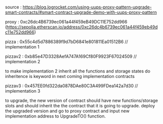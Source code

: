 
source : https://blog.logrocket.com/using-uups-proxy-pattern-upgrade-smart-contracts/#smart-contract-upgrade-demo-with-uups-proxy-pattern


proxy : 0xc26dc4B6739ec061a44f459eB49DC11E752dd966  (https://sepolia.etherscan.io/address/0xc26dc4b6739ec061a44f459eb49dc11e752dd966)

pizza : 0x55c4d5d7886389f9d7bD6841e801811Ea01512B6 // implementation 1

pizzav2 : 0xb85e47D3328AefA747A169Cf80F9923F67024509 // implementation 2

 to make implementation 2 inherit all the functions and storage states do inheritence is keyword in next coming implementation contracts

pizzav3 : 0x457EE0fd322da0878DAe80C3A499FDea142a7d30 // implementation 3


 to upgrade, the new version of contract should have new functions/storage slots and should inherit the the contract that it is going to upgrade.
 deploy the upgraded version and go to proxy contract and input new implementation address to UpgradeTO() function.
